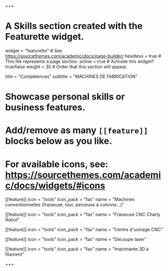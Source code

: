 +++
# A Skills section created with the Featurette widget.
widget = "featurette"  # See https://sourcethemes.com/academic/docs/page-builder/
headless = true  # This file represents a page section.
active = true  # Activate this widget? true/false
weight = 30  # Order that this section will appear.

title = "Compétences"
subtitle = "MACHINES DE FABRICATION"

# Showcase personal skills or business features.
# 
# Add/remove as many `[[feature]]` blocks below as you like.
# 
# For available icons, see: https://sourcethemes.com/academic/docs/widgets/#icons

[[feature]]
  icon = "tools"
  icon_pack = "fas"
  name = "Machines conventionnelles (fraiseuse, tour, perceuse à colonne...)"
  
[[feature]]
  icon = "tools"
  icon_pack = "fas"
  name = "Fraiseuse CNC Charly Robot"
  
[[feature]]
  icon = "tools"
  icon_pack = "fas"
  name = "Centre d'usinage CNC"
  
[[feature]]
  icon = "tools"
  icon_pack = "fas"
  name = "Découpe laser"

[[feature]]
  icon = "tools"
  icon_pack = "fas"
  name = "Imprimante 3D à filament"

+++

